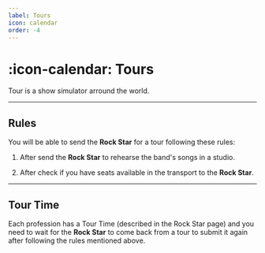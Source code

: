 ```yaml
---
label: Tours
icon: calendar
order: -4
---
```


# :icon-calendar: Tours

Tour is a show simulator arround the world.

---

## Rules

You will be able to send the **Rock Star** for a tour following these rules:

1. After send the **Rock Star** to rehearse the band's songs in a studio.

2. After check if you have seats available in the transport to the **Rock Star**.

---

## Tour Time

Each profession has a Tour Time (described in the Rock Star page) and you need to wait for the **Rock Star** to come back from a tour to submit it again after following the rules mentioned above.
